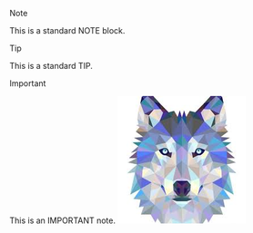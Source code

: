 >[!NOTE]
>
>This is a standard NOTE block.

>[!TIP]
>
>This is a standard TIP.

>[!IMPORTANT]
>
>This is an IMPORTANT note.
![UPJR](https://github.com/DanielCastroReyes/clase8b/blob/main/UPJR.jpg)
